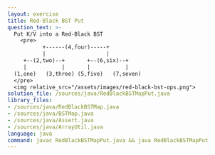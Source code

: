 ```yaml
---
layout: exercise
title: Red-Black BST Put
question_text: >-
  Put K/V into a Red-Black BST
    <pre>
           +------(4,four)-----+
           |                   |
     +--(2,two)--+       +--(6,six)--+
     |           |       |           |
  (1,one)   (3,three) (5,five)   (7,seven)
  </pre>
  <img relative_src="/assets/images/red-black-bst-ops.png">
solution_file: /sources/java/RedBlackBSTMapPut.java
library_files:
- /sources/java/RedBlackBSTMap.java
- /sources/java/BSTMap.java
- /sources/java/Assert.java
- /sources/java/ArrayUtil.java
language: java
command: javac RedBlackBSTMapPut.java && java RedBlackBSTMapPut
---
```

